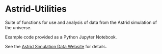 # Astrid-Utilities
Suite of functions for use and analysis of data from the Astrid simulation of the universe.

Example code provided as a Python Jupyter Notebook.

See the [Astrid Simulation Data Website](https://astrid-portal.psc.edu/simulation/1/) for details.

